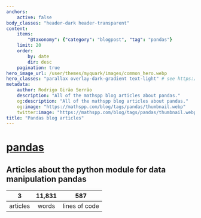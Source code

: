 ```yaml
---
anchors:
    active: false
body_classes: "header-dark header-transparent"
content:
    items:
        "@taxonomy": {"category": "blogpost", "tag": "pandas"}
    limit: 20
    order:
        by: date
        dir: desc
    pagination: true
hero_image_url: /user/themes/myquark/images/common_hero.webp
hero_classes: "parallax overlay-dark-gradient text-light" # see https://demo.getgrav.org/blog-skeleton/blog/hero-classes
metadata:
    author: Rodrigo Girão Serrão
    description: "All of the mathspp blog articles about pandas."
    og:description: "All of the mathspp blog articles about pandas."
    og:image: "https://mathspp.com/blog/tags/pandas/thumbnail.webp"
    twitter:image: "https://mathspp.com/blog/tags/pandas/thumbnail.webp"
title: "Pandas blog articles"
---
```


# <a href="/blog/tags/pandas" class="label label-primary tag-title">pandas</a>


## Articles about the python module for data manipulation pandas



<table class="stats-table">
    <thead>
        <tr>
            <th style="text-align: center;">3</th>
            <th style="text-align: center;">11,831</th>
            <th style="text-align: center;">587</th>
        </tr>
    </thead>
    <tbody>
        <tr>
            <td style="text-align: center;">articles</td>
            <td style="text-align: center;">words</td>
            <td style="text-align: center;">lines of code</td>
        </tr>
    </tbody>
</table>